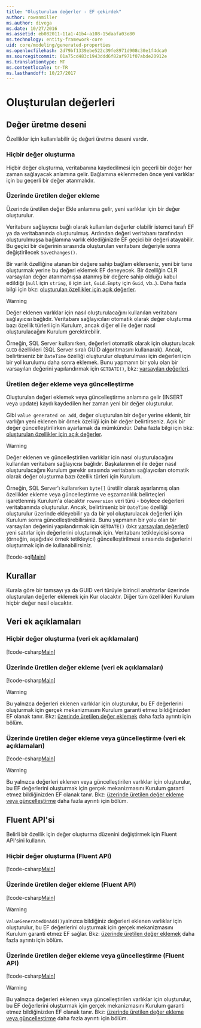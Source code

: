 ```yaml
---
title: "Oluşturulan değerler - EF çekirdek"
author: rowanmiller
ms.author: divega
ms.date: 10/27/2016
ms.assetid: eb082011-11a1-41b4-a108-15daafa03e80
ms.technology: entity-framework-core
uid: core/modeling/generated-properties
ms.openlocfilehash: 2d79bf1339ebe522c39fe8971d908c30e1f4dca0
ms.sourcegitcommit: 01a75cd483c1943ddd6f82af971f07abde20912e
ms.translationtype: MT
ms.contentlocale: tr-TR
ms.lasthandoff: 10/27/2017
---
```

# <a name="generated-values"></a>Oluşturulan değerleri

## <a name="value-generation-patterns"></a>Değer üretme deseni

Özellikler için kullanılabilir üç değeri üretme deseni vardır.

### <a name="no-value-generation"></a>Hiçbir değer oluşturma

Hiçbir değer oluşturma, veritabanına kaydedilmesi için geçerli bir değer her zaman sağlayacak anlamına gelir. Bağlamına eklenmeden önce yeni varlıklar için bu geçerli bir değer atanmalıdır.

### <a name="value-generated-on-add"></a>Üzerinde üretilen değer ekleme

Üzerinde üretilen değer Ekle anlamına gelir, yeni varlıklar için bir değer oluşturulur.

Veritabanı sağlayıcısı bağlı olarak kullanılan değerler olabilir istemci tarafı EF ya da veritabanında oluşturulmuş. Ardından değeri veritabanı tarafından oluşturulmuşsa bağlamına varlık eklediğinizde EF geçici bir değeri atayabilir. Bu geçici bir değerinin sırasında oluşturulan veritabanı değeriyle sonra değiştirilecek `SaveChanges()`.

Bir varlık özelliğine atanan bir değere sahip bağlam eklerseniz, yeni bir tane oluşturmak yerine bu değeri eklemek EF deneyecek. Bir özelliğin CLR varsayılan değer atanmamışsa atanmış bir değere sahip olduğu kabul edildiği (`null` için `string`, `0` için `int`, `Guid.Empty` için `Guid`, vb..). Daha fazla bilgi için bkz: [oluşturulan özellikler için açık değerler](..\saving\explicit-values-generated-properties.md).

> [!WARNING]  
> Değer eklenen varlıklar için nasıl oluşturulacağını kullanılan veritabanı sağlayıcısı bağlıdır. Veritabanı sağlayıcıları otomatik olarak değer oluşturma bazı özellik türleri için Kurulum, ancak diğer el ile değer nasıl oluşturulacağını Kurulum gerektirebilir.
>
> Örneğin, SQL Server kullanırken, değerleri otomatik olarak için oluşturulacak `GUID` özellikleri (SQL Server sıralı GUID algoritmasını kullanarak). Ancak, belirtirseniz bir `DateTime` özelliği oluşturulur oluşturulması için değerleri için bir yol kurulumu daha sonra eklemek. Bunu yapmanın bir yolu olan bir varsayılan değerini yapılandırmak için `GETDATE()`, bkz: [varsayılan değerleri](relational/default-values.md).

### <a name="value-generated-on-add-or-update"></a>Üretilen değer ekleme veya güncelleştirme

Oluşturulan değeri eklemek veya güncelleştirme anlamına gelir (INSERT veya update) kaydı kaydedilen her zaman yeni bir değer oluşturulur.

Gibi `value generated on add`, değer oluşturulan bir değer yerine eklenir, bir varlığın yeni eklenen bir örnek özelliği için bir değer belirtirseniz. Açık bir değer güncelleştirilirken ayarlamak da mümkündür. Daha fazla bilgi için bkz: [oluşturulan özellikler için açık değerler](..\saving\explicit-values-generated-properties.md).

> [!WARNING]  
> Değer eklenen ve güncelleştirilen varlıklar için nasıl oluşturulacağını kullanılan veritabanı sağlayıcısı bağlıdır. Başkalarının el ile değer nasıl oluşturulacağını Kurulum gerekir sırasında veritabanı sağlayıcıları otomatik olarak değer oluşturma bazı özellik türleri için Kurulum.
>
> Örneğin, SQL Server'ı kullanırken `byte[]` üretilir olarak ayarlanmış olan özellikler ekleme veya güncelleştirme ve eşzamanlılık belirteçleri işaretlenmiş Kurulum'a olacaktır `rowversion` veri türü - böylece değerleri veritabanında oluşturulur. Ancak, belirtirseniz bir `DateTime` özelliği oluşturulur üzerinde ekleyebilir ya da bir yol oluşturulacak değerleri için Kurulum sonra güncelleştirebilirsiniz. Bunu yapmanın bir yolu olan bir varsayılan değerini yapılandırmak için `GETDATE()` (bkz [varsayılan değerleri](relational/default-values.md)) yeni satırlar için değerlerini oluşturmak için. Veritabanı tetikleyicisi sonra (örneğin, aşağıdaki örnek tetikleyici) güncelleştirilmesi sırasında değerlerini oluşturmak için de kullanabilirsiniz.
>
> [!code-sql[Main](../../../samples/core/Modeling/FluentAPI/Samples/ValueGeneratedOnAddOrUpdate.sql)]

## <a name="conventions"></a>Kurallar

Kurala göre bir tamsayı ya da GUID veri türüyle birincil anahtarlar üzerinde oluşturulan değerler eklemek için Kur olacaktır. Diğer tüm özellikleri Kurulum hiçbir değer nesil olacaktır.

## <a name="data-annotations"></a>Veri ek açıklamaları

### <a name="no-value-generation-data-annotations"></a>Hiçbir değer oluşturma (veri ek açıklamaları)

[!code-csharp[Main](../../../samples/core/Modeling/DataAnnotations/Samples/ValueGeneratedNever.cs#Sample)]

### <a name="value-generated-on-add-data-annotations"></a>Üzerinde üretilen değer ekleme (veri ek açıklamaları)

[!code-csharp[Main](../../../samples/core/Modeling/DataAnnotations/Samples/ValueGeneratedOnAdd.cs#Sample)]

> [!WARNING]  
> Bu yalnızca değerleri eklenen varlıklar için oluşturulur, bu EF değerlerini oluşturmak için gerçek mekanizmasını Kurulum garanti etmez bildiğinizden EF olanak tanır. Bkz: [üzerinde üretilen değer eklemek](#value-generated-on-add) daha fazla ayrıntı için bölüm.

### <a name="value-generated-on-add-or-update-data-annotations"></a>Üzerinde üretilen değer ekleme veya güncelleştirme (veri ek açıklamaları)

[!code-csharp[Main](../../../samples/core/Modeling/DataAnnotations/Samples/ValueGeneratedOnAddOrUpdate.cs#Sample)]

> [!WARNING]  
> Bu yalnızca değerleri eklenen veya güncelleştirilen varlıklar için oluşturulur, bu EF değerlerini oluşturmak için gerçek mekanizmasını Kurulum garanti etmez bildiğinizden EF olanak tanır. Bkz: [üzerinde üretilen değer ekleme veya güncelleştirme](#value-generated-on-add-or-update) daha fazla ayrıntı için bölüm.

## <a name="fluent-api"></a>Fluent API'si

Belirli bir özellik için değer oluşturma düzenini değiştirmek için Fluent API'sini kullanın.

### <a name="no-value-generation-fluent-api"></a>Hiçbir değer oluşturma (Fluent API)

[!code-csharp[Main](../../../samples/core/Modeling/FluentAPI/Samples/ValueGeneratedNever.cs#Sample)]

### <a name="value-generated-on-add-fluent-api"></a>Üzerinde üretilen değer ekleme (Fluent API)

[!code-csharp[Main](../../../samples/core/Modeling/FluentAPI/Samples/ValueGeneratedOnAdd.cs#Sample)]

> [!WARNING]  
> `ValueGeneratedOnAdd()`yalnızca bildiğiniz değerleri eklenen varlıklar için oluşturulur, bu EF değerlerini oluşturmak için gerçek mekanizmasını Kurulum garanti etmez EF sağlar.  Bkz: [üzerinde üretilen değer eklemek](#value-generated-on-add) daha fazla ayrıntı için bölüm.

### <a name="value-generated-on-add-or-update-fluent-api"></a>Üzerinde üretilen değer ekleme veya güncelleştirme (Fluent API)

[!code-csharp[Main](../../../samples/core/Modeling/FluentAPI/Samples/ValueGeneratedOnAddOrUpdate.cs#Sample)]

> [!WARNING]  
> Bu yalnızca değerleri eklenen veya güncelleştirilen varlıklar için oluşturulur, bu EF değerlerini oluşturmak için gerçek mekanizmasını Kurulum garanti etmez bildiğinizden EF olanak tanır. Bkz: [üzerinde üretilen değer ekleme veya güncelleştirme](#value-generated-on-add-or-update) daha fazla ayrıntı için bölüm.
